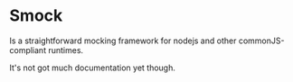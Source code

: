 # Smock

Is a straightforward mocking framework for nodejs and other commonJS-compliant runtimes.

It's not got much documentation yet though.
